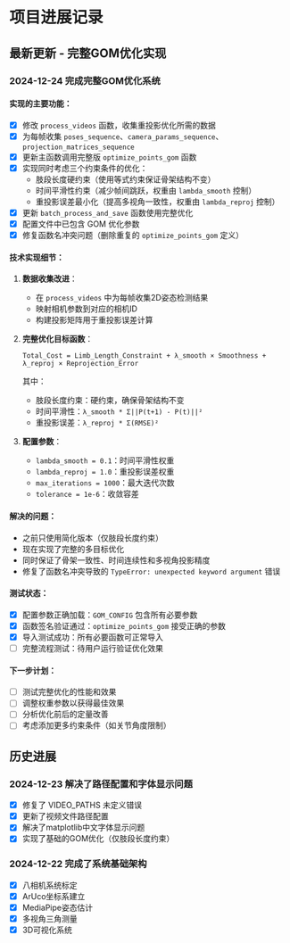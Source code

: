 # 项目进展记录

## 最新更新 - 完整GOM优化实现

### 2024-12-24 完成完整GOM优化系统

#### 实现的主要功能：
- [X] 修改 `process_videos` 函数，收集重投影优化所需的数据
- [X] 为每帧收集 `poses_sequence`、`camera_params_sequence`、`projection_matrices_sequence`
- [X] 更新主函数调用完整版 `optimize_points_gom` 函数
- [X] 实现同时考虑三个约束条件的优化：
  - 肢段长度硬约束（使用等式约束保证骨架结构不变）
  - 时间平滑性约束（减少帧间跳跃，权重由 `lambda_smooth` 控制）
  - 重投影误差最小化（提高多视角一致性，权重由 `lambda_reproj` 控制）
- [X] 更新 `batch_process_and_save` 函数使用完整优化
- [X] 配置文件中已包含 GOM 优化参数
- [X] 修复函数名冲突问题（删除重复的 `optimize_points_gom` 定义）

#### 技术实现细节：
1. **数据收集改进**：
   - 在 `process_videos` 中为每帧收集2D姿态检测结果
   - 映射相机参数到对应的相机ID
   - 构建投影矩阵用于重投影误差计算

2. **完整优化目标函数**：
   ```
   Total_Cost = Limb_Length_Constraint + λ_smooth × Smoothness + λ_reproj × Reprojection_Error
   ```
   其中：
   - 肢段长度约束：硬约束，确保骨架结构不变
   - 时间平滑性：`λ_smooth * Σ||P(t+1) - P(t)||²`
   - 重投影误差：`λ_reproj * Σ(RMSE)²`

3. **配置参数**：
   - `lambda_smooth = 0.1`：时间平滑性权重
   - `lambda_reproj = 1.0`：重投影误差权重
   - `max_iterations = 1000`：最大迭代次数
   - `tolerance = 1e-6`：收敛容差

#### 解决的问题：
- 之前只使用简化版本（仅肢段长度约束）
- 现在实现了完整的多目标优化
- 同时保证了骨架一致性、时间连续性和多视角投影精度
- 修复了函数名冲突导致的 `TypeError: unexpected keyword argument` 错误

#### 测试状态：
- [X] 配置参数正确加载：`GOM_CONFIG` 包含所有必要参数
- [X] 函数签名验证通过：`optimize_points_gom` 接受正确的参数
- [X] 导入测试成功：所有必要函数可正常导入
- [ ] 完整流程测试：待用户运行验证优化效果

#### 下一步计划：
- [ ] 测试完整优化的性能和效果
- [ ] 调整权重参数以获得最佳效果
- [ ] 分析优化前后的定量改善
- [ ] 考虑添加更多约束条件（如关节角度限制）

## 历史进展

### 2024-12-23 解决了路径配置和字体显示问题
- [X] 修复了 VIDEO_PATHS 未定义错误
- [X] 更新了视频文件路径配置
- [X] 解决了matplotlib中文字体显示问题
- [X] 实现了基础的GOM优化（仅肢段长度约束）

### 2024-12-22 完成了系统基础架构
- [X] 八相机系统标定
- [X] ArUco坐标系建立
- [X] MediaPipe姿态估计
- [X] 多视角三角测量
- [X] 3D可视化系统 